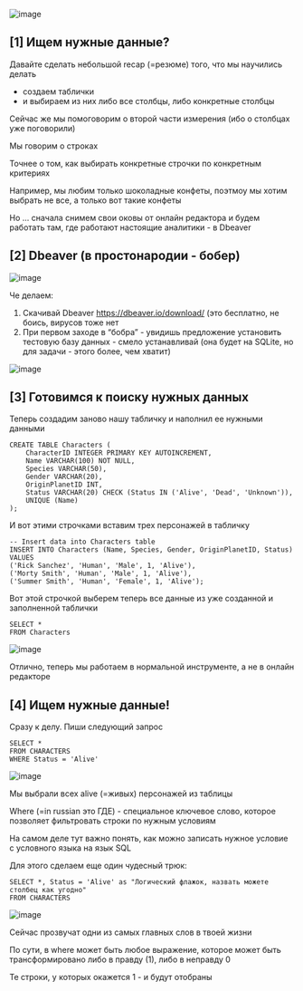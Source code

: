 ![image](https://github.com/user-attachments/assets/844a1b6b-01d3-4683-bcf7-ba28b1b88ebf)

## [1] Ищем нужные данные?

Давайте сделать небольшой recap (=резюме) того, что мы научились делать
- создаем таблички
- и выбираем из них либо все столбцы, либо конкретные столбцы

Сейчас же мы помоговорим о второй части измерения (ибо о столбцах уже поговорили) 

Мы говорим о строках

Точнее о том, как выбирать конкретные строчки по конкретным критериях 

Например, мы любим только шоколадные конфеты, поэтмоу мы хотим выбрать не все, а только вот такие конфеты 

Но ... сначала снимем свои оковы от онлайн редактора и будем работать там, где работают настоящие аналитики - в Dbeaver 


## [2] Dbeaver (в простонародии - бобер)

![image](https://github.com/user-attachments/assets/eb196cc2-e086-449b-8533-6cff26648879)


Че делаем:
1. Скачивай Dbeaver https://dbeaver.io/download/ (это бесплатно, не боись, вирусов тоже нет
2. При первом заходе в “бобра” - увидишь предложение установить тестовую базу данных - смело устанавливай (она будет на SQLite, но для задачи - этого более, чем хватит)

![image](https://github.com/user-attachments/assets/5932452a-0910-404b-9245-770f54fdcbd3)

## [3] Готовимся к поиску нужных данных

Теперь создадим заново нашу табличку и наполнил ее нужными данными

```
CREATE TABLE Characters (
    CharacterID INTEGER PRIMARY KEY AUTOINCREMENT,
    Name VARCHAR(100) NOT NULL,
    Species VARCHAR(50),
    Gender VARCHAR(20),
    OriginPlanetID INT,
    Status VARCHAR(20) CHECK (Status IN ('Alive', 'Dead', 'Unknown')),
    UNIQUE (Name)
);
```

И вот этими строчками вставим трех персонажей в табличку

```
-- Insert data into Characters table
INSERT INTO Characters (Name, Species, Gender, OriginPlanetID, Status) VALUES
('Rick Sanchez', 'Human', 'Male', 1, 'Alive'),
('Morty Smith', 'Human', 'Male', 1, 'Alive'),
('Summer Smith', 'Human', 'Female', 1, 'Alive');
```

Вот этой строчкой выберем теперь все данные из уже созданной и заполненной таблички

```
SELECT *
FROM Characters
```

![image](https://github.com/user-attachments/assets/d92d78f1-a4ab-4f9a-88a7-4909b98e42f2)

Отлично, теперь мы работаем в нормальной инструменте, а не в онлайн редакторе

## [4] Ищем нужные данные!

Сразу к делу. Пиши следующий запрос

```
SELECT * 
FROM CHARACTERS
WHERE Status = 'Alive'
```

![image](https://github.com/user-attachments/assets/4d9ad51f-276d-43f5-a06c-05d33d2d509f)


Мы выбрали всех alive (=живых) персонажей из таблицы 

Where (=in russian это ГДЕ) - специальное ключевое слово, которое позволяет фильтровать строки по нужным условиям

На самом деле тут важно понять, как можно записать нужное условие с условного языка на язык SQL

Для этого сделаем еще один чудесный трюк:


```
SELECT *, Status = 'Alive' as "Логический флажок, назвать можете столбец как угодно"
FROM CHARACTERS
```

![image](https://github.com/user-attachments/assets/341ad098-0aba-46a5-bf26-912d5437f9d6)


Сейчас прозвучат одни из самых главных слов в твоей жизни 

По сути, в where может быть любое выражение, которое может быть трансформировано либо в правду (1), либо в неправду 0

Те строки, у которых окажется 1 - и будут отобраны



